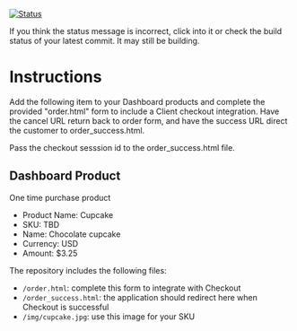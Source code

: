 [![Status](https://img.shields.io/badge/status-SUBMITTABLE%20COMMIT:%201faf928cba62ce128ab898814746deda59ebe1cb-brightgreen.svg)](https://github.com/andremcb/bakery_scaffold_AApE3fQi8zR0pcdo/commit/1faf928cba62ce128ab898814746deda59ebe1cb)


























































































































































































If you think the status message is incorrect, click into it or check the build status of your latest commit. It may still be building.

# Instructions 

Add the following item to your Dashboard products and complete the provided "order.html" form to include a Client checkout integration. Have the cancel URL return back to order form, and have the success URL direct the customer to order_success.html. 

Pass the checkout sesssion id to the order_success.html file.

## Dashboard Product
One time purchase product
* Product Name: Cupcake
* SKU: TBD
* Name: Chocolate cupcake
* Currency: USD
* Amount: $3.25

The repository includes the following files:
* `/order.html`: complete this form to integrate with Checkout
* `/order_success.html`: the application should redirect here when Checkout is successful
* `/img/cupcake.jpg`: use this image for your SKU
